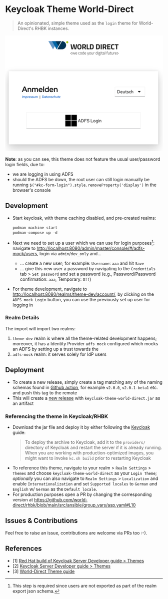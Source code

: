 # Keycloak Theme World-Direct

> An opinionated, simple theme used as the `login` theme for World-Direct's RHBK instances.

![Login theme](img/login_theme.png)

**Note**: as you can see, this theme does not feature the usual user/password login fields, due to:

* we are logging in using ADFS
* should the ADFS be down, the root user can still login manually be running `$("#kc-form-login").style.removeProperty('display')` in the browser's console

## Development

* Start keycloak, with theme caching disabled, and pre-created realms:

  ```shell
  podman machine start
  podman-compose up -d
  ```

* Next we need to set up a user which we can use for login purposes[^1]:
  navigate to <http://localhost:8080/admin/master/console/#/adfs-mock/users>, login via `admin`/`dev_only` and...
  * ... create a new user; for example: `Username`: `aaa` and hit `Save`
  * ... give this new user a password by navigating to the `Credentials` tab > `Set password` and set a password (e.g., Password/Password confirmation: `aaa`, Temporary: `Off`)
* For theme development, navigate to <http://localhost:8080/realms/theme-dev/account/>, by clicking on the `ADFS mock Login` button, you can use the previously set up user for logging in

[^1]: This step is required since users are not exported as part of the realm export json schema.

### Realm Details

The import will import two realms:

1. `theme-dev` realm is where all the theme-related development happens; moreover, it has a Identity Provider `adfs mock` configured which mocks an ADFS by setting up a trust towards the
2. `adfs-mock` realm: it serves solely for IdP users

## Deployment

* To create a new release, simply create a tag matching any of the naming schemas found in [Github action](.github/workflows/ci.yaml#L7), for example `v2.0.0`, `v2.0.1-beta1` etc. and push this tag to the remote
* This will create a [new release](https://github.com/world-direct/keycloak-theme-world-direct/releases) with `keycloak-theme-world-direct.jar` as an artifact

### Referencing the theme in Keycloak/RHBK

* Download the jar file and deploy it by either following the [Keycloak](https://www.keycloak.org/docs/latest/server_development/#deploying-themes) guide:
  > To deploy the archive to Keycloak, add it to the `providers/` directory of Keycloak and restart the server if it is already running. When you are working with production-optimized images, you might want to invoke `kc.sh build` prior to restarting Keycloak
* To reference this theme, navigate to your realm > `Realm Settings` > `Themes` and choose `keycloak-theme-world-direct` as your `Login Theme`; *optionally* you can also navigate to `Realm Settings` > `Localization` and enable `Internationalization` and set `Supported locales` to `German` and `English` w/ `German` as the `Default locale`.
* For production purposes open a PR by changing the corresponding version at <https://github.com/world-direct/rhbk/blob/main/src/ansible/group_vars/asp.yaml#L10>

## Issues & Contributions

Feel free to raise an issue, contributions are welcome via PRs too :-).

## References

* [1] [Red Hat build of Keycloak Server Developer guide \> Themes](https://docs.redhat.com/en/documentation/red_hat_build_of_keycloak/24.0/html-single/server_developer_guide/index#theme_types)
* [2] [Keycloak Server Developer guide \> Themes](https://www.keycloak.org/docs/latest/server_development/#_themes)
* [3] [World-Direct Theme guide](https://github.com/world-direct/rhbk/blob/main/docs/guides/themes.md)
